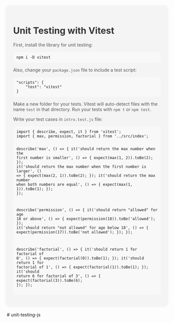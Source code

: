<!DOCTYPE html>
<html lang="en">
<head>
    <meta charset="UTF-8">
    <meta name="viewport" content="width=device-width, initial-scale=1.0">
    <title>Unit Testing with Vitest</title>
</head>
<body>
    <div style="max-width: 800px; margin: 20px auto; padding: 20px; background-color: #f4f4f4; border-radius: 8px; box-shadow: 0 0 10px rgba(0, 0, 0, 0.1);">
        <h1 style="color: #333;">Unit Testing with Vitest</h1>
        <p style="color: #555;">First, install the library for unit testing:</p>
        <pre style="background-color: #f8f8f8; padding: 10px; border-radius: 8px; overflow-x: auto;"><code>npm i -D vitest</code></pre>
        <p style="color: #555;">Also, change your <code>package.json</code> file to include a test script:</p>
        <pre style="background-color: #f8f8f8; padding: 10px; border-radius: 8px; overflow-x: auto;"><code>"scripts": {
    "test": "vitest"
}</code></pre>
        <p style="color: #555;">Make a new folder for your tests. Vitest will auto-detect files with the name <code>test</code> in that directory. Run your tests with <code>npm t</code> or <code>npm test</code>.</p>
        <p style="color: #555;">Write your test cases in <code>intro.test.js</code> file:</p>
        <pre style="background-color: #f8f8f8; padding: 10px; border-radius: 8px; overflow-x: auto;"><code>import { describe, expect, it } from 'vitest';
import { max, permission, factorial } from '../src/index';

describe('max', () => {
    it('should return the max number when the first number is smaller', () => {
        expect(max(1, 2)).toBe(2);
    });
    it('should return the max number when the first number is larger', () => {
        expect(max(2, 1)).toBe(2);
    });
    it('should return the max number when both numbers are equal', () => {
        expect(max(1, 1)).toBe(1);
    });
});

describe('permission', () => {
    it('should return "allowed" for age 18 or above', () => {
        expect(permission(18)).toBe('allowed');
    });
    it('should return "not allowed" for age below 18', () => {
        expect(permission(17)).toBe('not allowed');
    });
});

describe('factorial', () => {
    it('should return 1 for factorial of 0', () => {
        expect(factorial(0)).toBe(1);
    });
    it('should return 1 for factorial of 1', () => {
        expect(factorial(1)).toBe(1);
    });
    it('should return 6 for factorial of 3', () => {
        expect(factorial(3)).toBe(6);
    });
});
</code></pre>
    </div>
</body>
</html>
#   u n i t - t e s t i n g - j s  
 